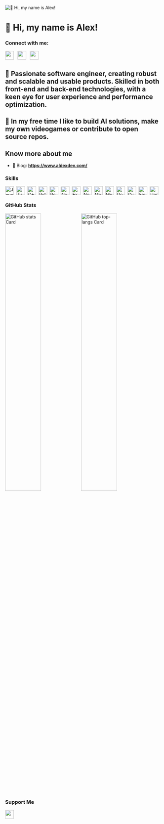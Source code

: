 ![👋 Hi, my name is Alex!](https://static.wixstatic.com/media/53fad0_ce0704caa0174d6aa9b2b8101a62fa77~mv2.gif)

<div id="toc">
  <ul align="left" style="list-style: none">
    <summary>
      <h1>
        👋 Hi, my name is Alex!
      </h1>
    </summary>
  </ul>
</div>

**<h3 align="left">Connect with me:</h3>** 
<p align="left"><a href="https://twitter.com/aldexdev" target="_blank"><img src="https://img.shields.io/badge/Twitter-000000?style=flat-square&logo=X&logoColor=white" height="28" style="margin-right: 8px"></a> <a href="https://www.linkedin.com/in/alex-delgado-237877225/" target="_blank"><img src="https://img.shields.io/badge/LinkedIn-0077B5?style=flat-square&logo=linkedin&logoColor=white" height="28" style="margin-right: 8px"></a> <a href="https://github.com/aldexdev" target="_blank"><img src="https://img.shields.io/badge/GitHub-100000?style=flat-square&logo=github&logoColor=white" height="28" style="margin-right: 8px"></a></p>

 **<h2 align="left">🚀 Passionate software engineer, creating robust and scalable and usable products. Skilled in both front-end and back-end technologies, with a keen eye for user experience and performance optimization.</h2>**

 **<h2 align="left">🤖 In my free time I like to build AI solutions, make my own videogames or contribute to open source repos.</h2>**

**<h2 align="left">Know more about me</h2>**

- 📝 Blog: **<a href="https://www.aldexdev.com/" target="_blank">https://www.aldexdev.com/</a>**


 **<h3 align="left">Skills</h3>**

<div style="display: flex; flex-wrap: wrap; gap: 4px; justify-content: left;"><img src="https://img.shields.io/badge/JavaScript-F7DF1C?logo=javascript&logoColor=white" height="28" alt="JavaScript" style="margin-right: 4px"> <img src="https://img.shields.io/badge/TypeScript-3178C6?logo=typescript&logoColor=white" height="28" alt="TypeScript" style="margin-right: 4px"> <img src="https://img.shields.io/badge/C%2B%2B-F34B7F?logo=c%2B%2B&logoColor=white" height="28" alt="C++" style="margin-right: 4px"> <img src="https://img.shields.io/badge/Python-306998?logo=python&logoColor=white" height="28" alt="Python" style="margin-right: 4px"> <img src="https://img.shields.io/badge/React-20232A?logo=react&logoColor=61DAFB" height="28" alt="React" style="margin-right: 4px"> <img src="https://img.shields.io/badge/Node.js-8CC84B?logo=node.js&logoColor=white" height="28" alt="Node.js" style="margin-right: 4px"> <img src="https://img.shields.io/badge/Express-000000?logo=express&logoColor=white" height="28" alt="Express" style="margin-right: 4px"> <img src="https://img.shields.io/badge/NestJS-E0234E?logo=nestjs&logoColor=white" height="28" alt="NestJS" style="margin-right: 4px"> <img src="https://img.shields.io/badge/MongoDB-4EA94B?logo=mongodb&logoColor=white" height="28" alt="MongoDB" style="margin-right: 4px"> <img src="https://img.shields.io/badge/MySQL-4479A1?logo=mysql&logoColor=white" height="28" alt="MySQL" style="margin-right: 4px"> <img src="https://img.shields.io/badge/Docker-2496ED?logo=docker&logoColor=white" height="28" alt="Docker" style="margin-right: 4px"> <img src="https://img.shields.io/badge/Cypress-17202C?logo=cypress&logoColor=white" height="28" alt="Cypress" style="margin-right: 4px"> <img src="https://img.shields.io/badge/Figma-F24E1E?logo=figma&logoColor=white" height="28" alt="Figma" style="margin-right: 4px"> <img src="https://img.shields.io/badge/Unreal_Engine-0E1128?logo=unreal-engine&logoColor=white" height="28" alt="Unreal Engine" style="margin-right: 4px"></div>


 **<h3 align="left">GitHub Stats</h3>**

<p align="left">
  <img width="48%" src="https://github-readme-stats.vercel.app/api?username=aldexdev&theme=github_dark_dimmed&hide_title=false&hide_rank=false&show_icons=true&include_all_commits=false&count_private=true&line_height=25&title_color=fff&ring_color=fff&icon_color=fff&show=prs_merged&number_format=long&rank_icon=github" alt="GitHub stats Card" />
  <img width="48%" src="https://github-readme-stats.vercel.app/api/top-langs?username=aldexdev&theme=github_dark_dimmed&hide_title=false&layout=compact&langs_count=8&hide_progress=false&card_width=400&title_color=fff&hide_border=false" alt="GitHub top-langs Card" />
</p>


 **<h3 align="left">Support Me</h3>**

<p align="left"><a href="https://ko-fi.com/sushil_" target="_blank"><img src="https://img.shields.io/badge/Ko--fi-343B45?logo=kofi&logoColor=Black" height="28" style="margin-right: 4px"></a></p>

